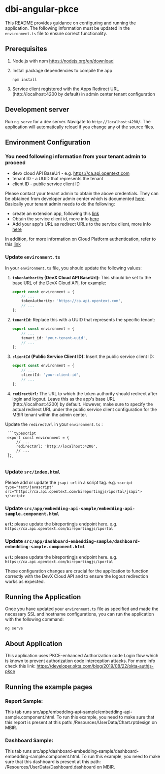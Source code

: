 # dbi-angular-pkce
This README provides guidance on configuring and running the application. The following information must be updated in the `environment.ts` file to ensure correct functionality.

## Prerequisites
1. Node.js with npm
   https://nodejs.org/en/download

2. Install package dependencies to compile the app

    ```shell 
    npm install
    ```
3. Service client registered with the Apps Redirect URL (http://localhost:4200 by default)  in admin center tenant configuration

## Development server

Run `ng serve` for a dev server. Navigate to `http://localhost:4200/`. The application will automatically reload if you change any of the source files.


## Environment Configuration
### You need following information from your tenant admin to proceed
* devx cloud API BaseUrl - e.g. https://ca.api.opentext.com
* tenant ID - a UUID that represents the tenant
* client ID - public service client ID

Please contact your tenant admin to obtain the above credentials. They can be obtained from developer admin center which is documented [here](https://developer.opentext.com/imservices/developertools/developeradmin/documentation/applicationadministration/2). Basically your tenant admin needs to do the following:
* create an extension app, following this [link](https://developer.opentext.com/imservices/developertools/developeradmin/tutorials/createyourfirstapplication/2)
* Obtain the service client id, more info [here](https://developer.opentext.com/imservices/developertools/developeradmin/documentation/tenantidandpassword/2)
* Add your app's URL as redirect URLs to the service client, more info [here](https://developer.opentext.com/imservices/developertools/developeradmin/documentation/tenantidandpassword/2)

In addition, for more information on Cloud Platform authentication, refer to this [link](https://developer.opentext.com/imservices/developertools/developeradmin/documentation/authentication/1)


### Update `environment.ts`

In your `environment.ts` file, you should update the following values:

1. **`tokenAuthority` (DevX Cloud API BaseUrl):** This should be set to the base URL of the DevX Cloud API, for example:
    ```typescript
    export const environment = {
        // ...
        tokenAuthority: 'https://ca.api.opentext.com',
        // ...
    };
    ```

2. **`tenantId`:** Replace this with a UUID that represents the specific tenant:
    ```typescript
    export const environment = {
        // ...
        tenant_id: 'your-tenant-uuid',
        // ...
    };
    ```

3. **`clientId` (Public Service Client ID):** Insert the public service client ID:
    ```typescript
    export const environment = {
        // ...
        clientId: 'your-client-id',
        // ...
    };
    ```

4. **`redirectUrl`:** The URL to which the token authority should redirect after login and logout. Leave this as the app's base URL (http://localhost:4200) by default. However, make sure to specify the actual redirect URL under the public service client configuration for the MBIR tenant within the admin center.

Update the `redirectUrl` in your `environment.ts` :

     ```typescript
     export const environment = {
         // ...
         redirectUrl: 'http://localhost:4200',
         // ...
     };
     ```
### Update `src/index.html`
Please add or update the `jsapi url` in a script tag. e.g. `<script type="text/javascript" src="https://ca.api.opentext.com/bireportingjs/iportal/jsapi"></script>`

### Update `src/app/embedding-api-sample/embedding-api-sample.component.html`
**`url`:** please update the bireportingjs endpoint here. e.g. `https://ca.api.opentext.com/bireportingjs/iportal`

### Update `src/app/dashboard-embedding-sample/dashboard-embedding-sample.component.html`
**`url`:** please update the bireportingjs endpoint here. e.g. `https://ca.api.opentext.com/bireportingjs/iportal`

These configuration changes are crucial for the application to function correctly with the DevX Cloud API and to ensure the logout redirection works as expected.

## Running the Application 

Once you have updated your `environment.ts` file as specified and made the necessary SSL and hostname configurations, you can run the application with the following command:

```shell
ng serve
```
## About Application 

This application uses PKCE-enhanced Authorization code Login flow which is known to prevent authorization code interception attacks. For more info check this link: https://developer.okta.com/blog/2019/08/22/okta-authjs-pkce

## Running the example pages

### Report Sample: 

This tab runs src/app/embedding-api-sample/embedding-api-sample.component.html. To run this example, you need to make sure that this report is present at this path: /Resources/UserData/Chart.rptdesign on MBIR.

### Dashboard Sample: 

This tab runs src/app/dashboard-embedding-sample/dashboard-embedding-sample.component.html. To run this example, you need to make sure that this dashboard is present at this path: /Resources/UserData/Dashboard.dashboard on MBIR.
